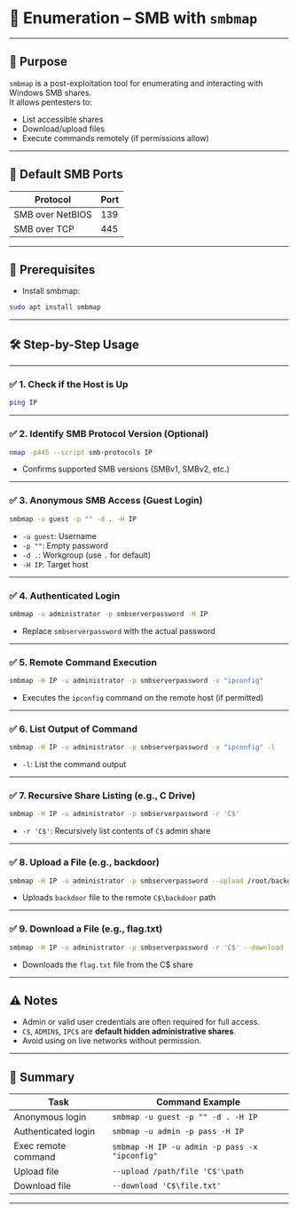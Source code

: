 # 📁 Enumeration – SMB with `smbmap`

---

## 🎯 Purpose

`smbmap` is a post-exploitation tool for enumerating and interacting with Windows SMB shares.  
It allows pentesters to:
- List accessible shares
- Download/upload files
- Execute commands remotely (if permissions allow)

---

## 🔢 Default SMB Ports

| Protocol | Port  |
|----------|-------|
| SMB over NetBIOS | 139 |
| SMB over TCP     | 445 |

---

## 🧰 Prerequisites

- Install smbmap:
```bash
sudo apt install smbmap
````

---

## 🛠️ Step-by-Step Usage

---

### ✅ 1. Check if the Host is Up

```bash
ping IP
```

---

### ✅ 2. Identify SMB Protocol Version (Optional)

```bash
nmap -p445 --script smb-protocols IP
```

* Confirms supported SMB versions (SMBv1, SMBv2, etc.)

---

### ✅ 3. Anonymous SMB Access (Guest Login)

```bash
smbmap -u guest -p "" -d . -H IP
```

* `-u guest`: Username
* `-p ""`: Empty password
* `-d .`: Workgroup (use `.` for default)
* `-H IP`: Target host

---

### ✅ 4. Authenticated Login

```bash
smbmap -u administrator -p smbserverpassword -H IP
```

* Replace `smbserverpassword` with the actual password

---

### ✅ 5. Remote Command Execution

```bash
smbmap -H IP -u administrator -p smbserverpassword -x "ipconfig"
```

* Executes the `ipconfig` command on the remote host (if permitted)

---

### ✅ 6. List Output of Command

```bash
smbmap -H IP -u administrator -p smbserverpassword -x "ipconfig" -l
```

* `-l`: List the command output

---

### ✅ 7. Recursive Share Listing (e.g., C Drive)

```bash
smbmap -H IP -u administrator -p smbserverpassword -r 'C$'
```

* `-r 'C$'`: Recursively list contents of `C$` admin share

---

### ✅ 8. Upload a File (e.g., backdoor)

```bash
smbmap -H IP -u administrator -p smbserverpassword --upload /root/backdoor 'C$'\backdoor
```

* Uploads `backdoor` file to the remote `C$\backdoor` path

---

### ✅ 9. Download a File (e.g., flag.txt)

```bash
smbmap -H IP -u administrator -p smbserverpassword -r 'C$' --download 'C$\flag.txt'
```

* Downloads the `flag.txt` file from the C\$ share

---

## ⚠️ Notes

* Admin or valid user credentials are often required for full access.
* `C$`, `ADMIN$`, `IPC$` are **default hidden administrative shares**.
* Avoid using on live networks without permission.

---

## 🧠 Summary

| Task                | Command Example                               |
| ------------------- | --------------------------------------------- |
| Anonymous login     | `smbmap -u guest -p "" -d . -H IP`            |
| Authenticated login | `smbmap -u admin -p pass -H IP`               |
| Exec remote command | `smbmap -H IP -u admin -p pass -x "ipconfig"` |
| Upload file         | `--upload /path/file 'C$'\path`               |
| Download file       | `--download 'C$\file.txt'`                    |

---
